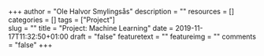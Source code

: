 +++
author = "Ole Halvor Smylingsås"
description = ""
resources = []
categories = []
tags = ["Project"]     
slug = ""
title = "Project: Machine Learning"
date = 2019-11-17T11:32:50+01:00
draft = "false"
featuretext = ""
featureimg = ""
comments = "false"
+++